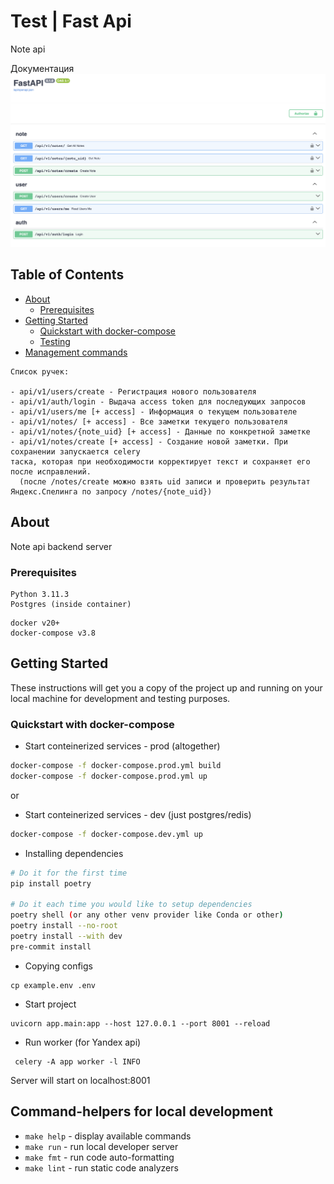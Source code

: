 # Test | Fast Api

Note api

Документация
![Image alt](https://github.com/DerTod28/note_api/raw/main/documentation/images/01.png)


## Table of Contents
+ [About](#about)
    + [Prerequisites](#prerequisites)
+ [Getting Started](#getting-started)
    + [Quickstart with docker-compose](#quickstart)
    + [Testing](#testing)
+ [Management commands](#management-commands)

```
Список ручек:

- api/v1/users/create - Регистрация нового пользователя
- api/v1/auth/login - Выдача access token для последующих запросов
- api/v1/users/me [+ access] - Информация о текущем пользователе
- api/v1/notes/ [+ access] - Все заметки текущего пользователя
- api/v1/notes/{note_uid} [+ access] - Данные по конкретной заметке
- api/v1/notes/create [+ access] - Создание новой заметки. При сохранении запускается celery
таска, которая при необходимости корректирует текст и сохраняет его после исправлений.
  (после /notes/create можно взять uid записи и проверить результат Яндекс.Спелинга по запросу /notes/{note_uid})
```
## About <a name = "about"></a>
Note api backend server

### Prerequisites <a name = "prerequisites"></a>
```
Python 3.11.3
Postgres (inside container)
```
```
docker v20+
docker-compose v3.8
```

## Getting Started <a name = "getting-started"></a>
These instructions will get you a copy of the project up and running on your local machine for development and testing purposes.

### Quickstart with docker-compose <a name = "quickstart"></a>

- Start conteinerized services - prod (altogether)
```bash
docker-compose -f docker-compose.prod.yml build
docker-compose -f docker-compose.prod.yml up
```
or
- Start conteinerized services - dev (just postgres/redis)
```bash
docker-compose -f docker-compose.dev.yml up
```
- Installing dependencies
```bash
# Do it for the first time
pip install poetry

# Do it each time you would like to setup dependencies
poetry shell (or any other venv provider like Conda or other)
poetry install --no-root
poetry install --with dev
pre-commit install
```
- Copying configs
```
cp example.env .env
```
- Start project
```
uvicorn app.main:app --host 127.0.0.1 --port 8001 --reload
```

- Run worker (for Yandex api)
```
 celery -A app worker -l INFO
```

Server will start on localhost:8001


## Command-helpers for local development <a name = "management-commands"></a>

- `make help` - display available commands
- `make run` - run local developer server
- `make fmt` - run code auto-formatting
- `make lint` - run static code analyzers
